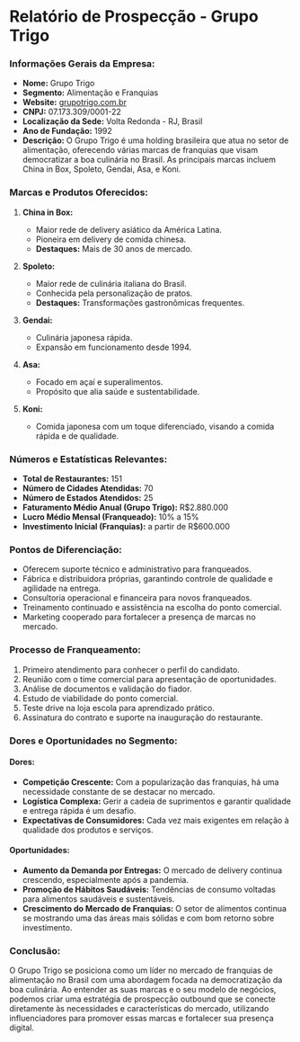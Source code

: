 # Relatório de Prospecção - Grupo Trigo

### **Informações Gerais da Empresa:**
- **Nome:** Grupo Trigo
- **Segmento:** Alimentação e Franquias
- **Website:** [grupotrigo.com.br](https://grupotrigo.com.br/)
- **CNPJ:** 07.173.309/0001-22
- **Localização da Sede:** Volta Redonda - RJ, Brasil
- **Ano de Fundação:** 1992
- **Descrição:** O Grupo Trigo é uma holding brasileira que atua no setor de alimentação, oferecendo várias marcas de franquias que visam democratizar a boa culinária no Brasil. As principais marcas incluem China in Box, Spoleto, Gendai, Asa, e Koni.

### **Marcas e Produtos Oferecidos:**
1. **China in Box:** 
   - Maior rede de delivery asiático da América Latina.
   - Pioneira em delivery de comida chinesa.
   - **Destaques:** Mais de 30 anos de mercado.

2. **Spoleto:**
   - Maior rede de culinária italiana do Brasil.
   - Conhecida pela personalização de pratos.
   - **Destaques:** Transformações gastronômicas frequentes.

3. **Gendai:**
   - Culinária japonesa rápida.
   - Expansão em funcionamento desde 1994.
   
4. **Asa:**
   - Focado em açaí e superalimentos.
   - Propósito que alia saúde e sustentabilidade.
   
5. **Koni:**
   - Comida japonesa com um toque diferenciado, visando a comida rápida e de qualidade.

### **Números e Estatísticas Relevantes:**
- **Total de Restaurantes:** 151
- **Número de Cidades Atendidas:** 70
- **Número de Estados Atendidos:** 25
- **Faturamento Médio Anual (Grupo Trigo):** R$2.880.000
- **Lucro Médio Mensal (Franqueado):** 10% a 15%
- **Investimento Inicial (Franquias):** a partir de R$600.000

### **Pontos de Diferenciação:**
- Oferecem suporte técnico e administrativo para franqueados.
- Fábrica e distribuidora próprias, garantindo controle de qualidade e agilidade na entrega.
- Consultoria operacional e financeira para novos franqueados.
- Treinamento continuado e assistência na escolha do ponto comercial.
- Marketing cooperado para fortalecer a presença de marcas no mercado.

### **Processo de Franqueamento:**
1. Primeiro atendimento para conhecer o perfil do candidato.
2. Reunião com o time comercial para apresentação de oportunidades.
3. Análise de documentos e validação do fiador.
4. Estudo de viabilidade do ponto comercial.
5. Teste drive na loja escola para aprendizado prático.
6. Assinatura do contrato e suporte na inauguração do restaurante.

### **Dores e Oportunidades no Segmento:**
#### Dores:
- **Competição Crescente:** Com a popularização das franquias, há uma necessidade constante de se destacar no mercado.
- **Logística Complexa:** Gerir a cadeia de suprimentos e garantir qualidade e entrega rápida é um desafio.
- **Expectativas de Consumidores:** Cada vez mais exigentes em relação à qualidade dos produtos e serviços.

#### Oportunidades:
- **Aumento da Demanda por Entregas:** O mercado de delivery continua crescendo, especialmente após a pandemia.
- **Promoção de Hábitos Saudáveis:** Tendências de consumo voltadas para alimentos saudáveis e sustentáveis.
- **Crescimento do Mercado de Franquias:** O setor de alimentos continua se mostrando uma das áreas mais sólidas e com bom retorno sobre investimento.

### **Conclusão:**
O Grupo Trigo se posiciona como um líder no mercado de franquias de alimentação no Brasil com uma abordagem focada na democratização da boa culinária. Ao entender as suas marcas e o seu modelo de negócios, podemos criar uma estratégia de prospecção outbound que se conecte diretamente às necessidades e características do mercado, utilizando influenciadores para promover essas marcas e fortalecer sua presença digital.